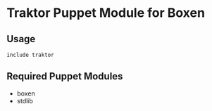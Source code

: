 # Traktor Puppet Module for Boxen

## Usage

```puppet
include traktor
```

## Required Puppet Modules

* boxen
* stdlib
